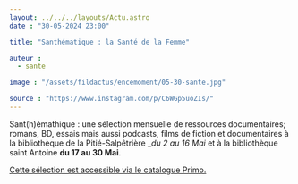 ```yaml
---
layout: ../../../layouts/Actu.astro
date : "30-05-2024 23:00"

title: "Santhématique : la Santé de la Femme"

auteur :
  - sante

image : "/assets/fildactus/encemoment/05-30-sante.jpg"

source : "https://www.instagram.com/p/C6WGp5uoZIs/"
---
```


Sant(h)émathique : une sélection mensuelle de ressources documentaires; romans, BD, essais mais aussi podcasts, films de fiction et documentaires à la bibliothèque de la Pitié-Salpêtrière __du 2 au 16 Mai_ et à la bibliothèque saint Antoine __du 17 au 30 Mai__.

[Cette sélection est accessible via le catalogue Primo.](https://sorbonne-universite.primo.exlibrisgroup.com/discovery/collectionDiscovery?vid=33BSU_INST:33BSU&collectionId=81315958590006616)